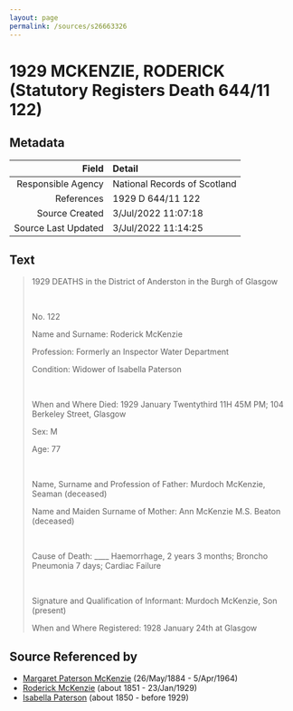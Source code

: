 ```yaml
---
layout: page
permalink: /sources/s26663326
---
```


# 1929 MCKENZIE, RODERICK (Statutory Registers Death 644/11 122)

## Metadata

Field | Detail
---:|:---
Responsible Agency | National Records of Scotland
References | 1929 D 644/11 122
Source Created | 3/Jul/2022 11:07:18
Source Last Updated | 3/Jul/2022 11:14:25

## Text

> 1929 DEATHS in the District of Anderston in the Burgh of Glasgow
>
> <br/>
>
> No. 122
>
> Name and Surname: Roderick McKenzie
>
> Profession: Formerly an Inspector Water Department
>
> Condition: Widower of Isabella Paterson
>
> <br/>
>
> When and Where Died: 1929 January Twentythird 11H 45M PM; 104 Berkeley Street, Glasgow
>
> Sex: M
>
> Age: 77
>
> <br/>
>
> Name, Surname and Profession of Father: Murdoch McKenzie, Seaman (deceased)
>
> Name and Maiden Surname of Mother: Ann McKenzie M.S. Beaton (deceased)
>
> <br/>
>
> Cause of Death: ____ Haemorrhage, 2 years 3 months; Broncho Pneumonia 7 days; Cardiac Failure
>
> <br/>
>
> Signature and Qualification of Informant: Murdoch McKenzie, Son (present)
>
> When and Where Registered: 1928 January 24th at Glasgow
>

## Source Referenced by

* [Margaret Paterson McKenzie](../people/@88610293@-margaret-paterson-mckenzie-b1884-5-26-d1964-4-5.md) (26/May/1884 - 5/Apr/1964)
* [Roderick McKenzie](../people/@76793596@-roderick-mckenzie-b1851-d1929-1-23.md) (about 1851 - 23/Jan/1929)
* [Isabella Paterson](../people/@24882788@-isabella-paterson-b1850-d1929.md) (about 1850 - before 1929)
